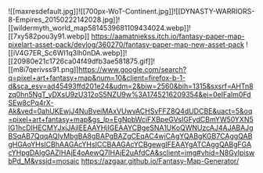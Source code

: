 ![[maxresdefault.jpg]]![[700px-WoT-Continent.jpg]]![[DYNASTY-WARRIORS-8-Empires_20150222142028.jpg]]![[wildermyth_world_map5814539681109434024.webp]]![[7xy582pou3y91.webp]]
https://aamatniekss.itch.io/fantasy-paper-map-pixelart-asset-pack/devlog/360270/fantasy-paper-map-new-asset-pack
![[iV4G7ER_Sc6WI1q3lh0nDA.webp]]![[20980e21c1726ca04f49dfb3ae581875.gif]]![[m8i7qerivss91.png]]https://www.google.com/search?q=pixel+art+fantasy+map&num=10&client=firefox-b-1-d&sca_esv=ad45493ffd201e24&udm=2&biw=2560&bih=1315&sxsrf=AHTn8zq0hn5NgT_yDXsU9zU312oS5NZU9w%3A1745216209354&ei=0eIFaIm0FdSEw8cPq4rX-Ak&ved=0ahUKEwjJ4NuBveiMAxVUwvACHSvFFZ8Q4dUDCBE&uact=5&oq=pixel+art+fantasy+map&gs_lp=EgNpbWciFXBpeGVsIGFydCBmYW50YXN5IG1hcDIHECMYJxjJAjIEEAAYHjIGEAAYCBgeSNA1UKoQWNUzcAJ4AJABAJgBSqAB7QqqAQIyMbgBA8gBAPgBAZgCEqAC4wjCAgYQABgKGB7CAggQABgHGAoYHsICBhAAGAcYHsICCBAAGAcYCBgewgIFEAAYgATCAggQABgFGAcYHpgDAIgGAZIHAjE4oAewQ7IHAjE2uAfdCA&sclient=img#vhid=N8GyIpiswbPd_M&vssid=mosaic
https://azgaar.github.io/Fantasy-Map-Generator/